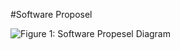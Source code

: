 #Software Proposel

![Figure 1: Software Propesel Diagram](/photos/SoftwareProposal.jpeg "SoftwareProposal: Jamboard before sorting, ranking, and idea recombination.")
